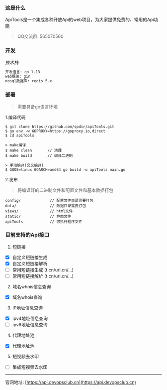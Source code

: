 ### 这是什么
ApiTools是一个集成各种开放Api的web项目，为大家提供免费的、常用的Api功能

> QQ交流群: 565070560

### 开发

*技术栈*:
```bash
开发语言: go 1.13
web框架: gin 
nosql数据库: redis 5.x
```

### 部署

> 需要具备go语言环境

1.编译代码
```text
$ git clone https://github.com/spdir/apiTools.git
$ go env -w GOPROXY=https://goproxy.io,direct
$ cd apiTools

> make编译
$ make clean       // 清理
$ make build       // 编译二进制 

> 手动编译(交叉编译)
$ GOOS=linux GOARCH=amd64 go build -o apiTools main.go
```
2.发布

> 将编译好的二进制文件和配置文件和基本数据打包

```text
config/             // 配置文件目录需要打包 
data/               // 数据目录需要打包  
views/              // html文件
static/             // 静态文件   
apiTools            // 可执行程序文件
```

### 目前支持的Api接口

1. 短链接
- [x] 自定义短链接生成
- [x] 自定义短链接解析
- [ ] 常用短链接生成 (t.cn/url.cn/...)
- [ ] 常用短链接解析 (t.cn/url.cn/...)

2. 域名whois信息查询
- [x] 域名whois查询

3. IP地址信息查询
- [x] ipv4地址信息查询
- [ ] ipv6地址信息查询

4. 代理地址池
- [x] 代理地址池

5. 短视频去水印
- [ ] 集成短视频去水印


---
官网地址: [https://api.devopsclub.cn](https://api.devopsclub.cn)

